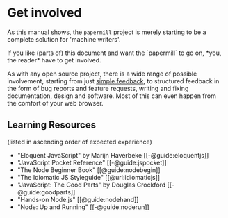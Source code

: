 # Get involved

As this manual shows, the `papermill` project is merely starting to be a complete solution for 'machine writers'.

<!-- The rest of this chapter is a collection of ideas, which is supposed to show the direction I want to take with this project once it is released and **`open source`**.

But people are much more important than ideas. --> If you like (parts of) this document and want the `papermill` to go on, *you, the reader* have to get involved.
As with any open source project, there is a wide range of possible involvement, starting from just [simple feedback](mailto:papermill@178.is), to structured feedback in the form of bug reports and feature requests, writing and fixing documentation, design and software. Most of this can even happen from the comfort of your web browser.

## Learning Resources

(listed in ascending order of expected experience)

- "Eloquent JavaScript" by Marijn Haverbeke [[-@guide:eloquentjs]]
- "JavaScript Pocket Reference" [[-@guide:jspocket]]
- "The Node Beginner Book" [[@guide:nodebegin]]
- "The Idiomatic JS Styleguide" [[@url:idiomaticjs]]
- "JavaScript: The Good Parts" by Douglas Crockford [[-@guide:goodparts]]
- "Hands-on Node.js" [[@guide:nodehand]]
- "Node: Up and Running" [[-@guide:noderun]]

<!-- ## Challenges Ahead

### all-in-one web interface

- Combine the main tool chain into a single web app
- be more opinionated than the framework to lessen complexity

- *Collaboration*: check git for changes from collaborator and give warnings before merge conflicts can 

- *Formatting management*: find/replace for markup of specific words
    - check for consistency
    - integrate the style guide into the editor (choose to mark up "strong emphasis" or even *'Fremdwort'*)


### Translations

Translating a book is no easy task. Even **`git`** can't really help us here, at least not in a straightforward, standard workflow.

A quick look at the [repository of Scott Chacons book "Pro Git"](https://github.com/progit/progit), which was translated into more than 10 languages, reveals that just adding a new translation itself is easy enough. The ["README" states](https://github.com/progit/progit#translation): 

> "If you wish to translate the book, [`…`] please put your translation into the appropriate subdirectory of this project, using the ISO 639 and send a pull request." [-@url:progitreadme, Lines 42-46]

But the workflow for managing the *status* of these translation seems complicated. Either a lot of scripting or manual work. Let's ask them.

### Editions

[TODO]

- mark parts of the document as
    - only included in specified editions
    - be excluded from specified editions


### Even More

- continuous integration
 -->

